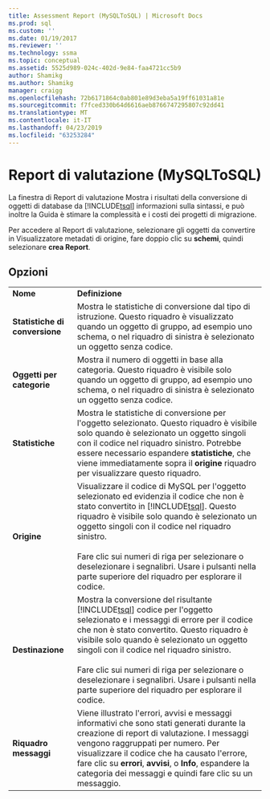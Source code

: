 ```yaml
---
title: Assessment Report (MySQLToSQL) | Microsoft Docs
ms.prod: sql
ms.custom: ''
ms.date: 01/19/2017
ms.reviewer: ''
ms.technology: ssma
ms.topic: conceptual
ms.assetid: 5525d989-024c-402d-9e84-faa4721cc5b9
author: Shamikg
ms.author: Shamikg
manager: craigg
ms.openlocfilehash: 72b6171864c0ab801e89d3eba5a19ff61031a81e
ms.sourcegitcommit: f7fced330b64d6616aeb8766747295807c92dd41
ms.translationtype: MT
ms.contentlocale: it-IT
ms.lasthandoff: 04/23/2019
ms.locfileid: "63253284"
---
```

# <a name="assessment-report-mysqltosql"></a>Report di valutazione (MySQLToSQL)
La finestra di Report di valutazione Mostra i risultati della conversione di oggetti di database da [!INCLUDE[tsql](../../includes/tsql-md.md)] informazioni sulla sintassi, e può inoltre la Guida è stimare la complessità e i costi dei progetti di migrazione.  
  
Per accedere al Report di valutazione, selezionare gli oggetti da convertire in Visualizzatore metadati di origine, fare doppio clic su **schemi**, quindi selezionare **crea Report**.  
  
## <a name="options"></a>Opzioni  
  
|||  
|-|-|  
|**Nome**|**Definizione**|  
|**Statistiche di conversione**|Mostra le statistiche di conversione dal tipo di istruzione. Questo riquadro è visualizzato quando un oggetto di gruppo, ad esempio uno schema, o nel riquadro di sinistra è selezionato un oggetto senza codice.|  
|**Oggetti per categorie**|Mostra il numero di oggetti in base alla categoria. Questo riquadro è visibile solo quando un oggetto di gruppo, ad esempio uno schema, o nel riquadro di sinistra è selezionato un oggetto senza codice.|  
|**Statistiche**|Mostra le statistiche di conversione per l'oggetto selezionato. Questo riquadro è visibile solo quando è selezionato un oggetto singoli con il codice nel riquadro sinistro. Potrebbe essere necessario espandere **statistiche**, che viene immediatamente sopra il **origine** riquadro per visualizzare questo riquadro.|  
|**Origine**|Visualizzare il codice di MySQL per l'oggetto selezionato ed evidenzia il codice che non è stato convertito in [!INCLUDE[tsql](../../includes/tsql-md.md)]. Questo riquadro è visibile solo quando è selezionato un oggetto singoli con il codice nel riquadro sinistro.<br /><br />Fare clic sui numeri di riga per selezionare o deselezionare i segnalibri. Usare i pulsanti nella parte superiore del riquadro per esplorare il codice.|  
|**Destinazione**|Mostra la conversione del risultante [!INCLUDE[tsql](../../includes/tsql-md.md)] codice per l'oggetto selezionato e i messaggi di errore per il codice che non è stato convertito. Questo riquadro è visibile solo quando è selezionato un oggetto singoli con il codice nel riquadro sinistro.<br /><br />Fare clic sui numeri di riga per selezionare o deselezionare i segnalibri. Usare i pulsanti nella parte superiore del riquadro per esplorare il codice.|  
|**Riquadro messaggi**|Viene illustrato l'errori, avvisi e messaggi informativi che sono stati generati durante la creazione di report di valutazione. I messaggi vengono raggruppati per numero. Per visualizzare il codice che ha causato l'errore, fare clic su **errori**, **avvisi**, o **Info**, espandere la categoria dei messaggi e quindi fare clic su un messaggio.|  
  

